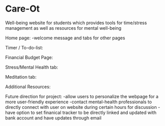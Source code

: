 # Care-Ot
Well-being website for students which provides tools for time/stress management as well as resources for mental well-being  


Home page: 
  -welcome message and tabs for other pages 

Timer / To-do-list: 


Financial Budget Page: 

Stress/Mental Health tab: 

Meditation tab: 

Additional Resources: 


Future direction for project:
  -allow users to personalize the webpage for a more user-friendly experience
  -contact mental-health professionals to directly connect with user on website during certain hours for discussion 
  -have option to set finanical tracker to be directly linked and updated with bank account and have updates through email 
  
